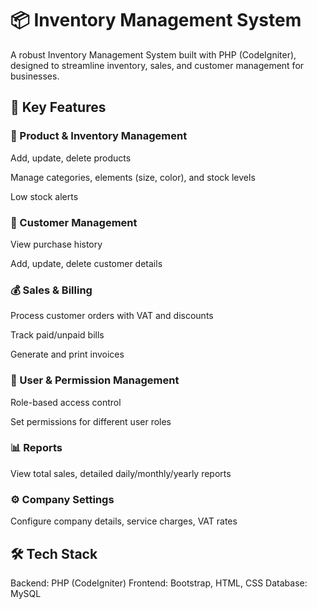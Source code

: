 # 📦 Inventory Management System
A robust Inventory Management System built with PHP (CodeIgniter), designed to streamline inventory, sales, and customer management for businesses.

## 🚀 Key Features
### 🛒 Product & Inventory Management

Add, update, delete products

Manage categories, elements (size, color), and stock levels

Low stock alerts
### 👥 Customer Management

View purchase history

Add, update, delete customer details
### 💰 Sales & Billing

Process customer orders with VAT and discounts

Track paid/unpaid bills

Generate and print invoices

### 🔐 User & Permission Management

Role-based access control

Set permissions for different user roles
### 📊 Reports

View total sales, detailed daily/monthly/yearly reports
### ⚙️ Company Settings

Configure company details, service charges, VAT rates
## 🛠️ Tech Stack
Backend: PHP (CodeIgniter)
Frontend: Bootstrap, HTML, CSS
Database: MySQL
